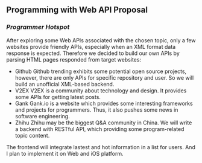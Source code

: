## Programming with Web API Proposal

### *Programmer Hotspot*

After exploring some Web APIs associated with the chosen topic, only a few websites provide friendly APIs, especially when an XML format data response is expected. Therefore we decided to build our own APIs by parsing HTML pages responded from target websites:

- Github
  Github trending exhibits some potential open source projects, however, there are only APIs for specific repository and user. So we will build an unofficial XML-based backend.
- V2EX
  V2EX is a community about technology and design. It provides some APIs for getting latest posts.
- Gank
  Gank.io is a website which provides some interesting frameworks and projects for programmers. Thus, it also pushes some news in software engineering.
- Zhihu
  Zhihu may be the biggest Q&A community in China. We will write a backend with RESTful API, which providing some program-related topic content.

The frontend will integrate lastest and hot information in a list for users. And I plan to implement it on  Web and iOS platform.
